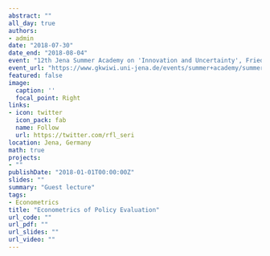 ```yaml
---
abstract: ""
all_day: true
authors:
- admin
date: "2018-07-30"
date_end: "2018-08-04"
event: "12th Jena Summer Academy on 'Innovation and Uncertainty', Friedrich-Schiller-Universität Jena, Jena (Germany) 22 July - 4 August 2018"
event_url: "https://www.gkwiwi.uni-jena.de/events/summer+academy/summer+academy+2018"
featured: false
image:
  caption: ''
  focal_point: Right
links:
- icon: twitter
  icon_pack: fab
  name: Follow
  url: https://twitter.com/rfl_seri
location: Jena, Germany
math: true
projects:
- ""
publishDate: "2018-01-01T00:00:00Z"
slides: ""
summary: "Guest lecture"
tags:
- Econometrics
title: "Econometrics of Policy Evaluation"
url_code: ""
url_pdf: ""
url_slides: ""
url_video: ""
---
```

